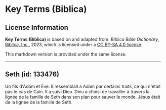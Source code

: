 # Key Terms (Biblica)

## License Information

**Key Terms (Biblica)** is based on and adapted from: _Biblica Bible Dictionary_, [Biblica, Inc.](https://www.biblica.com/), 2023, which is licensed under a [CC BY-SA 4.0 license](https://creativecommons.org/licenses/by-sa/4.0/legalcode.en).

This markdown version is provided under the same license.



--------------------------------

## Seth (id: 133476)

Un fils d'Adam et Ève. Il ressemblait à Adam par certains traits, ce qui n'était pas le cas de Caïn. Il a suivi Dieu. Dieu a choisi de travailler à travers la lignée de la famille de Seth dans son plan pour sauver le monde. Jésus était de la lignée de la famille de Seth.


